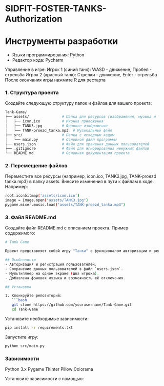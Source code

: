 # SIDFIT-FOSTER-TANKS-Authorization
# Инструменты разработки

* Языки программирования: Python
* Редактор кода: Pycharm
  
Управление в игре:
Игрок 1 (синий танк): WASD - движение, Пробел - стрельба
Игрок 2 (красный танк): Стрелки - движение, Enter - стрельба
После окончания игры нажмите R для рестарта

### 1. Структура проекта
Создайте следующую структуру папок и файлов для вашего проекта:
``` bash
Tank-Game/
├── assets/               # Папка для ресурсов (изображения, музыка и т.д.)
│   ├── icon.ico          # Иконка приложения
│   ├── TANK3.jpg         # Фоновое изображение
│   └── TANK-proezd_tanka.mp3  # Музыкальный файл
├── src/                  # Папка с исходным кодом
│   └── main.py           # Основной файл программы
├── users.json            # Файл для хранения данных пользователей
├── .gitignore            # Файл для игнорирования ненужных файлов
└── README.md             # Основная документация проекта
```
### 2. Перемещение файлов
Переместите все ресурсы (например, icon.ico, TANK3.jpg, TANK-proezd tanka.mp3) в папку assets.
Внесите изменения в пути к файлам в коде. Например:
``` bash
root.iconbitmap('assets/icon.ico')
image = Image.open("assets/TANK3.jpg")
pygame.mixer.music.load("assets/TANK-proezd_tanka.mp3")
```
### 3. Файл README.md
Создайте файл README.md с описанием проекта. Пример содержимого:
``` bash
# Tank Game

Проект представляет собой игру "Танки" с функционалом авторизации и регистрации пользователей. После входа в систему пользователь может запустить игру.

## Особенности
- Авторизация и регистрация пользователей.
- Сохранение данных пользователей в файл `users.json`.
- Мультиплеер на одном экране (два игрока).
- Добавлена фоновая музыка и возможность её отключения.

## Установка

1. Клонируйте репозиторий:
   ```bash
   git clone https://github.com/yourusername/Tank-Game.git 
   cd Tank-Game
```
Установите необходимые зависимости:
``` bash
pip install -r requirements.txt
```
Запустите игру:
``` bash
python src/main.py
```

### Зависимости
Python 3.x
Pygame
Tkinter
Pillow
Colorama

Установите зависимости с помощью:
